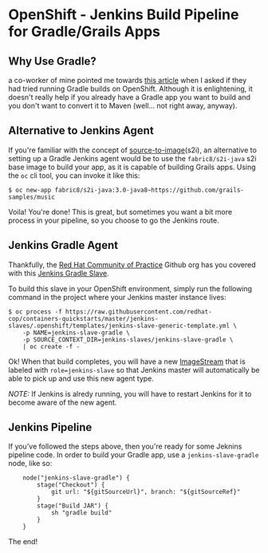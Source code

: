 # OpenShift - Jenkins Build Pipeline for Gradle/Grails Apps

## Why Use Gradle?

a co-worker of mine pointed me towards [this article](https://rule1.quora.com/Use-Maven-Not-Gradle) when I asked if they had tried running Gradle builds on OpenShift.  Although it is enlightening, it doesn't really help if you already have a Gradle app you want to build and you don't want to convert it to Maven (well... not right away, anyway).

## Alternative to Jenkins Agent

If you're familiar with the concept of [source-to-image](https://docs.okd.io/latest/architecture/core_concepts/builds_and_image_streams.html#source-build)(s2i), an alternative to setting up a Gradle Jenkins agent would be to use the `fabric8/s2i-java` s2i base image to build your app, as it is capable of building Grails apps.  Using the `oc` cli tool, you can invoke it like this:

```
$ oc new-app fabric8/s2i-java:3.0-java8~https://github.com/grails-samples/music
```

Voila!  You're done!  This is great, but sometimes you want a bit more process in your pipeline, so you choose to go the Jenkins route.

## Jenkins Gradle Agent

Thankfully, the [Red Hat Community of Practice](https://github.com/redhat-cop) Github org has you covered with this [Jenkins Gradle Slave](https://github.com/redhat-cop/containers-quickstarts/tree/master/jenkins-slaves/jenkins-slave-gradle).

To build this slave in your OpenShift environment, simply run the following command in the project where your Jenkins master instance lives:

```
$ oc process -f https://raw.githubusercontent.com/redhat-cop/containers-quickstarts/master/jenkins-slaves/.openshift/templates/jenkins-slave-generic-template.yml \
    -p NAME=jenkins-slave-gradle \
    -p SOURCE_CONTEXT_DIR=jenkins-slaves/jenkins-slave-gradle \
    | oc create -f -
```

Ok!  When that build completes, you will have a new [ImageStream](https://docs.okd.io/latest/architecture/core_concepts/builds_and_image_streams.html#image-streams) that is labeled with `role=jenkins-slave` so that Jenkins master will automatically be able to pick up and use this new agent type.

*NOTE:* If Jenkins is alredy running, you will have to restart Jenkins for it to become aware of the new agent.

## Jenkins Pipeline

If you've followed the steps above, then you're ready for some Jeknins pipeline code.  In order to build your Gradle app, use a `jenkins-slave-gradle` node, like so:


```
    node("jenkins-slave-gradle") {
        stage("Checkout") {
            git url: "${gitSourceUrl}", branch: "${gitSourceRef}"
        }
        stage("Build JAR") {
            sh "gradle build"
        }
    }
```

The end!